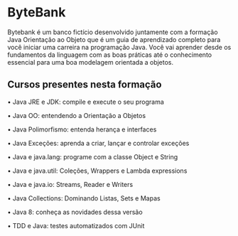 # **ByteBank**

Bytebank é um banco fictício desenvolvido juntamente com a formação Java Orientação ao Objeto que é um guia de aprendizado completo para você iniciar uma carreira na programação Java. Você vai aprender desde os fundamentos da linguagem com as boas práticas até o conhecimento essencial para uma boa modelagem orientada a objetos.

## Cursos presentes nesta formação

• Java JRE e JDK: compile e execute o seu programa

• Java OO: entendendo a Orientação a Objetos

• Java Polimorfismo: entenda herança e interfaces

• Java Exceções: aprenda a criar, lançar e controlar exceções

• Java e java.lang: programe com a classe Object e String

• Java e java.util: Coleções, Wrappers e Lambda expressions

• Java e java.io: Streams, Reader e Writers

• Java Collections: Dominando Listas, Sets e Mapas

• Java 8: conheça as novidades dessa versão

• TDD e Java: testes automatizados com JUnit